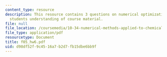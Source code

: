 ```yaml
---
content_type: resource
description: This resource contains 3 questions on numerical optimization to test
  students understanding of course material.
file: null
file_location: /coursemedia/10-34-numerical-methods-applied-to-chemical-engineering-fall-2005/d98df52f9c4516a7b2d7fb15dbe6bb9f_f05_hw6.pdf
file_type: application/pdf
resourcetype: Document
title: f05_hw6.pdf
uid: d98df52f-9c45-16a7-b2d7-fb15dbe6bb9f
---
```


